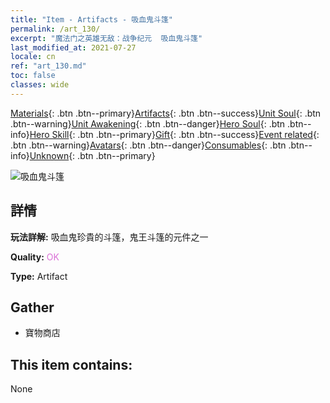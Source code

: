 ```yaml
---
title: "Item - Artifacts - 吸血鬼斗篷"
permalink: /art_130/
excerpt: "魔法门之英雄无敌：战争纪元  吸血鬼斗篷"
last_modified_at: 2021-07-27
locale: cn
ref: "art_130.md"
toc: false
classes: wide
---
```

 [Materials](/ItemsCN/){: .btn .btn--primary}[Artifacts](/ItemsCN/Artifacts/){: .btn .btn--success}[Unit Soul](/ItemsCN/UnitSoul/){: .btn .btn--warning}[Unit Awakening](/ItemsCN/UnitAwakening/){: .btn .btn--danger}[Hero Soul](/ItemsCN/HeroSoul/){: .btn .btn--info}[Hero Skill](/ItemsCN/HeroSkill/){: .btn .btn--primary}[Gift](/ItemsCN/Gift/){: .btn .btn--success}[Event related](/ItemsCN/Events/){: .btn .btn--warning}[Avatars](/ItemsCN/Avatars/){: .btn .btn--danger}[Consumables](/ItemsCN/Consumables/){: .btn .btn--info}[Unknown](/ItemsCN/Unknown/){: .btn .btn--primary}

 ![吸血鬼斗篷](/images/t/artifact_40322.png)

## 詳情
 **玩法詳解:** 吸血鬼珍貴的斗篷，鬼王斗篷的元件之一

 **Quality:** <span style="color: #DA70D6">OK</span>

 **Type:** Artifact

## Gather

*    寶物商店 

## This item contains:

  None

